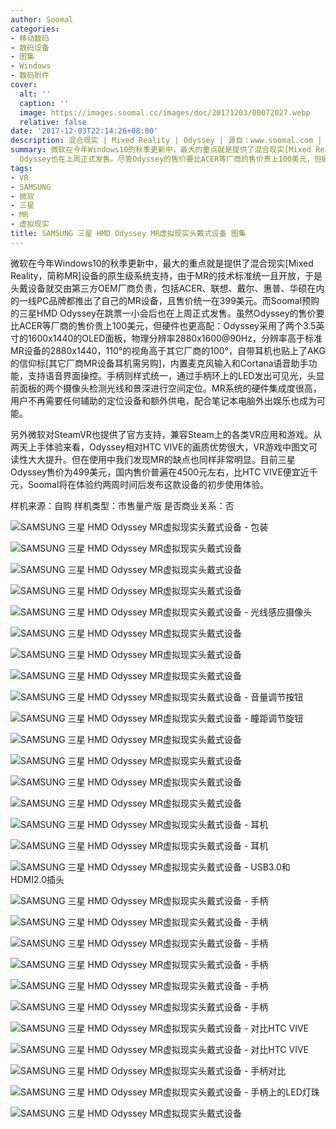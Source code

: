 ```yaml
---
author: Soomal
categories:
- 移动数码
- 数码设备
- 图集
- Windows
- 数码附件
cover:
  alt: ''
  caption: ''
  image: https://images.soomal.cc/images/doc/20171203/00072027.webp
  relative: false
date: '2017-12-03T22:14:26+08:00'
description: 混合现实 | Mixed Reality | Odyssey | 源自：www.soomal.com | 版权：原创 |  平均/总评分：06.00/12
summary: 微软在今年Windows10的秋季更新中，最大的重点就是提供了混合现实[Mixed Reality，简称MR]设备的原生级系统支持，而Soomal预购的三星HMD
  Odyssey也在上周正式发售。尽管Odyssey的售价要比ACER等厂商的售价贵上100美元，但硬件也更加高配。
tags:
- VR
- SAMSUNG
- 微软
- 三星
- MR
- 虚拟现实
title: SAMSUNG 三星 HMD Odyssey MR虚拟现实头戴式设备 图集
---
```


微软在今年Windows10的秋季更新中，最大的重点就是提供了混合现实[Mixed Reality，简称MR]设备的原生级系统支持，由于MR的技术标准统一且开放，于是头戴设备就交由第三方OEM厂商负责，包括ACER、联想、戴尔、惠普、华硕在内的一线PC品牌都推出了自己的MR设备，且售价统一在399美元。而Soomal预购的三星HMD Odyssey在跳票一小会后也在上周正式发售。虽然Odyssey的售价要比ACER等厂商的售价贵上100美元，但硬件也更高配：Odyssey采用了两个3.5英寸的1600x1440的OLED面板，物理分辨率2880x1600@90Hz，分辨率高于标准MR设备的2880x1440，110°的视角高于其它厂商的100°，自带耳机也贴上了AKG的信仰标[其它厂商MR设备耳机需另购]，内置麦克风输入和Cortana语音助手功能，支持语音界面操控。手柄则样式统一，通过手柄环上的LED发出可见光，头显前面板的两个摄像头检测光线和景深进行空间定位。MR系统的硬件集成度很高，用户不再需要任何辅助的定位设备和额外供电，配合笔记本电脑外出娱乐也成为可能。



另外微软对SteamVR也提供了官方支持，兼容Steam上的各类VR应用和游戏。从两天上手体验来看，Odyssey相对HTC VIVE的画质优势很大，VR游戏中图文可读性大大提升。但在使用中我们发现MR的缺点也同样非常明显。目前三星Odyssey售价为499美元，国内售价普遍在4500元左右，比HTC VIVE便宜近千元，Soomal将在体验约两周时间后发布这款设备的初步使用体验。



样机来源：自购
样机类型：市售量产版
是否商业关系：否



![SAMSUNG 三星 HMD Odyssey MR虚拟现实头戴式设备 - 包装](https://images.soomal.cc/images/doc/20171203/00071999.webp)



![SAMSUNG 三星 HMD Odyssey MR虚拟现实头戴式设备](https://images.soomal.cc/images/doc/20171203/00072000.webp)



![SAMSUNG 三星 HMD Odyssey MR虚拟现实头戴式设备](https://images.soomal.cc/images/doc/20171203/00072001.webp)



![SAMSUNG 三星 HMD Odyssey MR虚拟现实头戴式设备](https://images.soomal.cc/images/doc/20171203/00072002.webp)



![SAMSUNG 三星 HMD Odyssey MR虚拟现实头戴式设备 - 光线感应摄像头](https://images.soomal.cc/images/doc/20171203/00072003.webp)



![SAMSUNG 三星 HMD Odyssey MR虚拟现实头戴式设备](https://images.soomal.cc/images/doc/20171203/00072004.webp)



![SAMSUNG 三星 HMD Odyssey MR虚拟现实头戴式设备](https://images.soomal.cc/images/doc/20171203/00072005.webp)



![SAMSUNG 三星 HMD Odyssey MR虚拟现实头戴式设备](https://images.soomal.cc/images/doc/20171203/00072006.webp)



![SAMSUNG 三星 HMD Odyssey MR虚拟现实头戴式设备 - 音量调节按钮](https://images.soomal.cc/images/doc/20171203/00072007.webp)



![SAMSUNG 三星 HMD Odyssey MR虚拟现实头戴式设备 - 瞳距调节旋钮](https://images.soomal.cc/images/doc/20171203/00072008.webp)



![SAMSUNG 三星 HMD Odyssey MR虚拟现实头戴式设备](https://images.soomal.cc/images/doc/20171203/00072009.webp)



![SAMSUNG 三星 HMD Odyssey MR虚拟现实头戴式设备](https://images.soomal.cc/images/doc/20171203/00072010.webp)



![SAMSUNG 三星 HMD Odyssey MR虚拟现实头戴式设备](https://images.soomal.cc/images/doc/20171203/00072011.webp)



![SAMSUNG 三星 HMD Odyssey MR虚拟现实头戴式设备](https://images.soomal.cc/images/doc/20171203/00072012.webp)



![SAMSUNG 三星 HMD Odyssey MR虚拟现实头戴式设备 - 耳机](https://images.soomal.cc/images/doc/20171203/00072013.webp)



![SAMSUNG 三星 HMD Odyssey MR虚拟现实头戴式设备 - 耳机](https://images.soomal.cc/images/doc/20171203/00072014.webp)



![SAMSUNG 三星 HMD Odyssey MR虚拟现实头戴式设备 - USB3.0和HDMI2.0插头](https://images.soomal.cc/images/doc/20171203/00072015.webp)



![SAMSUNG 三星 HMD Odyssey MR虚拟现实头戴式设备 - 手柄](https://images.soomal.cc/images/doc/20171203/00072016.webp)



![SAMSUNG 三星 HMD Odyssey MR虚拟现实头戴式设备 - 手柄](https://images.soomal.cc/images/doc/20171203/00072017.webp)



![SAMSUNG 三星 HMD Odyssey MR虚拟现实头戴式设备 - 手柄](https://images.soomal.cc/images/doc/20171203/00072018.webp)



![SAMSUNG 三星 HMD Odyssey MR虚拟现实头戴式设备 - 手柄](https://images.soomal.cc/images/doc/20171203/00072019.webp)



![SAMSUNG 三星 HMD Odyssey MR虚拟现实头戴式设备 - 手柄](https://images.soomal.cc/images/doc/20171203/00072020.webp)



![SAMSUNG 三星 HMD Odyssey MR虚拟现实头戴式设备 - 手柄](https://images.soomal.cc/images/doc/20171203/00072021.webp)



![SAMSUNG 三星 HMD Odyssey MR虚拟现实头戴式设备 - 对比HTC VIVE](https://images.soomal.cc/images/doc/20171203/00072022.webp)



![SAMSUNG 三星 HMD Odyssey MR虚拟现实头戴式设备 - 对比HTC VIVE](https://images.soomal.cc/images/doc/20171203/00072023.webp)



![SAMSUNG 三星 HMD Odyssey MR虚拟现实头戴式设备 - 手柄对比](https://images.soomal.cc/images/doc/20171203/00072024.webp)



![SAMSUNG 三星 HMD Odyssey MR虚拟现实头戴式设备 - 手柄上的LED灯珠](https://images.soomal.cc/images/doc/20171203/00072025.webp)



![SAMSUNG 三星 HMD Odyssey MR虚拟现实头戴式设备](https://images.soomal.cc/images/doc/20171203/00072026.webp)